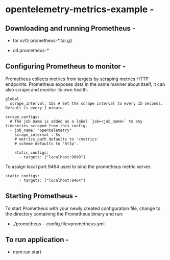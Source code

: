 # opentelemetry-metrics-example -

## Downloading and running Prometheus - 

- tar xvfz prometheus-*.tar.gz

- cd prometheus-*

## Configuring Prometheus to monitor -
Prometheus collects metrics from targets by scraping metrics HTTP endpoints. 
Prometheus exposes data in the same manner about itself, it can also scrape and monitor its own health.

```
global:
  scrape_interval: 15s # Set the scrape interval to every 15 seconds. Default is every 1 minute.
  
scrape_configs:
  # The job name is added as a label `job=<job_name>` to any timeseries scraped from this config.
  - job_name: "opentelemetry"
    scrape_interval : 5s
    # metrics_path defaults to '/metrics'
    # scheme defaults to 'http'.

    static_configs:
      - targets: ["localhost:9090"]
```

To assign local port 9464 used to bind the prometheus metric server.
```
static_configs:
      - targets: ["localhost:9464"]
```

## Starting Prometheus -
To start Prometheus with your newly created configuration file, change to the directory containing the Prometheus binary and run:

- ./prometheus --config.file=prometheus.yml 


## To run application - 
- npm run start


